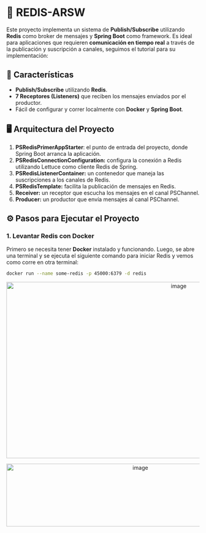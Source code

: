 # 📔​ REDIS-ARSW
Este proyecto implementa un sistema de **Publish/Subscribe** utilizando **Redis** como broker de mensajes y **Spring Boot** como framework. Es ideal para aplicaciones que requieren **comunicación en tiempo real** a través de la publicación y suscripción a canales, seguimos el tutorial para su implementación:

## 🚀 **Características**
- **Publish/Subscribe** utilizando **Redis**.
- **7 Receptores (Listeners)** que reciben los mensajes enviados por el productor.
- Fácil de configurar y correr localmente con **Docker** y **Spring Boot**.

## 🖥️ **Arquitectura del Proyecto**

1. **PSRedisPrimerAppStarter**: el punto de entrada del proyecto, donde Spring Boot arranca la aplicación.
2. **PSRedisConnectionConfiguration:** configura la conexión a Redis utilizando Lettuce como cliente Redis de Spring.
3. **PSRedisListenerContainer:** un contenedor que maneja las suscripciones a los canales de Redis.
4. **PSRedisTemplate:** facilita la publicación de mensajes en Redis.
5. **Receiver:** un receptor que escucha los mensajes en el canal PSChannel.
6. **Producer:** un productor que envía mensajes al canal PSChannel.

## ⚙️ **Pasos para Ejecutar el Proyecto**

### 1. **Levantar Redis con Docker**
Primero se necesita tener **Docker** instalado y funcionando. Luego, se abre una terminal y se ejecuta el siguiente comando para iniciar Redis y vemos como corre en otra terminal:

```bash
docker run --name some-redis -p 45000:6379 -d redis
```
<p align="center">
<img width="883" height="460" alt="image" src="https://github.com/user-attachments/assets/003f113c-965e-4a0b-a2e0-ebe13a5af198" />
</p>
<p align="center">
<img width="683" height="164" alt="image" src="https://github.com/user-attachments/assets/c55637bc-328c-43d5-bbea-91087459cd54" />
</p>



